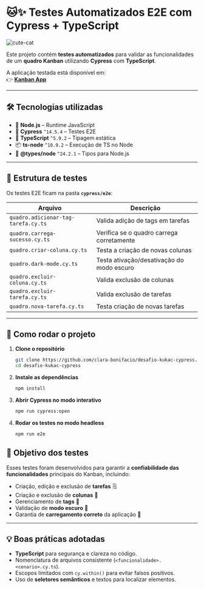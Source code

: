 # 🐱✨ Testes Automatizados E2E com Cypress + TypeScript

![cute-cat](https://media.giphy.com/media/JIX9t2j0ZTN9S/giphy.gif)

Este projeto contém **testes automatizados** para validar as funcionalidades de um **quadro Kanban** utilizando **Cypress** com **TypeScript**.

A aplicação testada está disponível em:  
👉 **[Kanban App](https://kanban-dusky-five.vercel.app/)**

---

## 🛠️ Tecnologias utilizadas

- 🌲 **Node.js** – Runtime JavaScript
- 🧪 **Cypress** `^14.5.4` – Testes E2E
- 🔷 **TypeScript** `^5.9.2` – Tipagem estática
- 📦 **ts-node** `^10.9.2` – Execução de TS no Node
- 📝 **@types/node** `^24.2.1` – Tipos para Node.js

---

## 📂 Estrutura de testes

Os testes E2E ficam na pasta **`cypress/e2e`**:

| Arquivo | Descrição |
|---------|-----------|
| `quadro.adicionar-tag-tarefa.cy.ts` | Valida adição de tags em tarefas |
| `quadro.carrega-sucesso.cy.ts` | Verifica se o quadro carrega corretamente |
| `quadro.criar-coluna.cy.ts` | Testa a criação de novas colunas |
| `quadro.dark-mode.cy.ts` | Testa ativação/desativação do modo escuro |
| `quadro.excluir-coluna.cy.ts` | Valida exclusão de colunas |
| `quadro.excluir-tarefa.cy.ts` | Valida exclusão de tarefas |
| `quadro.nova-tarefa.cy.ts` | Testa criação de novas tarefas |

---

## 🚀 Como rodar o projeto

1. **Clone o repositório**
    ```bash
    git clone https://github.com/clara-bonifacio/desafio-kukac-cypress.git
    cd desafio-kukac-cypress
    ```
2. **Instale as dependências**
    ```bash
    npm install
    ```
3. **Abrir Cypress no modo interativo**
    ```bash
    npm run cypress:open
    ```
4. **Rodar os testes no modo headless**
    ```bash
    npm run e2e
    ```

## 🎯 Objetivo dos testes

Esses testes foram desenvolvidos para garantir a **confiabilidade das funcionalidades** principais do Kanban, incluindo:

- Criação, edição e exclusão de **tarefas** 🗒️
- Criação e exclusão de **colunas** 📌
- Gerenciamento de **tags** 🎨
- Validação de **modo escuro** 🌙
- Garantia de **carregamento correto** da aplicação 🚀

---

## 💡 Boas práticas adotadas

- **TypeScript** para segurança e clareza no código.
- Nomenclatura de arquivos consistente (`<funcionalidade>.<cenario>.cy.ts`).
- Escopos limitados com `cy.within()` para evitar falsos positivos.
- Uso de **seletores semânticos** e textos para localizar elementos.


